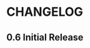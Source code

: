 # CHANGELOG

<!--
## [Unreleased]

### Added

### Changed

### Deprecated

### Removed

### Fixed

### Security

### Known Issues
-->

## 0.6 Initial Release
